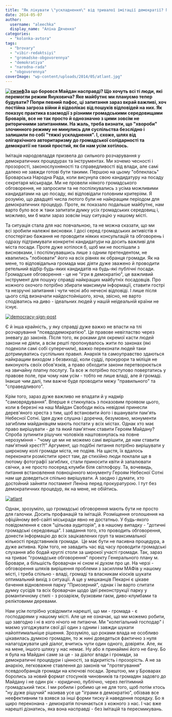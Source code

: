 ```yaml
---
title: "Як лікувати \"ускладнення\" від тривалої імітації демократії? Починати з себе!"
date: 2014-05-07
author: 
  username: "aleechka"
  display_name: "Аліна Дяченко"
categories: 
  - "kolonka-avtora"
tags: 
  - "brovary"
  - "vibir-redaktsiyi"
  - "gromadske-obgovorennya"
  - "demokratiya"
  - "narodna-rada"
  - "obgovorennya"
coverImage: "wp-content/uploads/2014/05/atlant.jpg"
---
```


**[![сизиф](https://mpz.brovary.org/wp-content/uploads/2014/05/sizif.jpg)](https://mpz.brovary.org/wp-content/uploads/2014/05/sizif.jpg)За що боровся Майдан насправді? Що хочуть всі ті люди, які перемогли режим Януковича? Яке майбутнє ми плануємо тепер будувати? Попри певний пафос, ці запитання зараз вкрай важливі, хоч постійна загроза війни й відволікає від пошуків відповідей на них. Як показує практика взаємодії з різними громадськими середовищами Броварів, все не так просто й однозначно з цими зовсім не риторичними запитаннями. На жаль, треба визнати, що "хвороби" злочинного режиму не минулись для суспільства безслідно і залишили по собі "тяжкі ускладнення". І, схоже, шлях від олігархічного авторитаризму до громадської солідарності та демократії не такий простий, як би нам усім хотілось.**

Імітація народовладдя призвела до сильного розчарування у демократичних процедурах та інструментах. Ми хочемо чесності і прозорості, законослухняності та справедливості від влади, але самі далеко не завжди готові бути такими. Першою на цьому "обпеклась" Броварська Народна Рада, коли висунула свою кандидатуру на посаду секретаря міськради. Ми не провели ніякого громадського обговорення, не запросили та не поспілкувались з усіма можливими кандидатами на цю посаду, які відповідали головним критеріям. Я розумію, що двадцяті числа лютого були не найкращим періодом для демократичних процедур. Проте, як показало подальше майбутнє, нам варто було все ж таки запитати думку усіх громадських середовищ і, можливо, ми б мали зараз зовсім іншу ситуацію у нашому місті.

Та ситуація стала для нас повчальною, та не можна сказати, що ми всі зробили належні висновки. І досі серед громадських активістів я спостерігаю бажання не проводити ніяких консультацій та обговорень і одразу підтримувати конкретні кандидатури на досить важливі для міста посади. Проте дуже хотілося б, щоб ми не поспішали з висновками, і поспілкувавшись лише з одним претендентом, не квапились "лобіювати" його на всіх рівнях як обранця громади. Як на мене, то відповідальна громада має діяти дуже зважено й проводити ретельний відбір будь-яких кандидатів на будь-які публічні посади. Громадське обговорення - це не "ігри в демократію", це важливий інструмент для пошуку справді найкращих майбутніх посадовців. Про кожного охочого потрібно збирати максимум інформації, ставити гострі та незручні запитання і чути чесні або нечесні відповіді. І лише після цього слід визначати найдостойнішого, хоча, звісно, не варто сподіватись на диво - ідеальних людей у нашій неідеальній країни не існує.

[![democracy-sign-post](https://mpz.brovary.org/wp-content/uploads/2014/05/democracy-sign-post.jpg)](https://mpz.brovary.org/wp-content/uploads/2014/05/democracy-sign-post.jpg)

Є й інша крайність, у яку справді дуже важко не впасти на тлі розчарування "псевдодемократією". Це правове невігластво через зневагу до законів. Після того, як роками для окремої касти людей закони не діяли, а всім решті пропонувалось жити по законах (які подеколи самі собі суперечили), важко переконати людей таки дотримуватись суспільних правил. Анархія та самоуправство здаються найкращим виходом з безвиході, коли судді, прокурори та міліція не виконують своїх обов'язків, а право обходити закони перетворюється на звичайну платну послугу. Та все ж потрібно поступово повертатись у правове поле, при чому нам усім - тобто не лише владі, але й громаді. Інакше чим далі, тим важче буде проводити межу "правильного" та "справедливого".

Крім того, зараз дуже важливо не впадати й у надмір "самоврядування". Вперше я стикнулась з показовим проявом цього, коли в березні на наш Майдан Свободи якісь невідомі принесли дерев'яного хреста з тим, щоб встановити його і вшанувати пам'ять Небесної Сотні. Ідея дуже слушна і доречна, безумовно, монументи загиблим майданівцям мають постати у всіх містах. Однак хто має право вирішувати - де та який пам'ятник ставити Героям Майдану? Спроба зупинити рішучих чоловіків наштовхнулась на повне нерозуміння - "чому це ми не можемо самі вирішити, де нам ставити пам'ятний хрест?!" Аргумент, що подібні питання потрібно вирішувати у широкому колі громади міста, не подіяв. На щастя, їх вдалось переконати розмістити хрест там, де стихійно люди поклали ще в лютому фотографії загиблих, стали приносити квіти й запалювати свічки, а не просто посеред клумби біля світлофору. Та, вочевидь, питання встановлення повноцінного монументу Героям Небесної Сотні нам ще доведеться спільно вирішувати. А заодно і думати, хто достойний зайняти постамент Леніна перед прокуратурою. І тут без демократичних процедур, як на мене, не обійтись.

[![atlant](https://mpz.brovary.org/wp-content/uploads/2014/05/atlant.jpg)](https://mpz.brovary.org/wp-content/uploads/2014/05/atlant.jpg)

Однак, зрозуміло, що громадські обговорення мають бути не просто для галочки. Досить профанацій та імітацій. Розміщення оголошення на офіційному веб-сайті міськради явно не достатньо. У будь-якого повідомлення є своя "цільова аудиторія", а в нашому випадку - "дотичні громадські середовища". І завдання того, хто проводить обговорення, донести інформацію до всіх зацікавлених груп та максимальної кількості представників громади.  Це має бути не пасивна процедура, а дуже активна. Крім того, не завадить час від часу проводити громадські слухання або бодай круглі столи за широкої участі громади. Так, зараз на триває "громадське обговорення" проекту Генерального плану м. Бровари, а більшість броварчан ні сном ні духом про це. На черзі - обговорення шляхів вирішення проблеми з засиллям МАФів у нашому місті, і треба спільно - владі, громаді та власникам кіосків шукати оптимальний вихід з ситуації. А ще у мешканців Пекарні є цікаве бачення відновлення парку "Приозерний", однак і їм варто спитати думку сусідів та всіх броварчан щодо ідеї реконструкції парку у романтичному стилі - з розарієм, бузковим гаєм, диво-клумбами та реліктовими деревами.

Нам усім потрібно усвідомити нарешті, що ми - громада - є господарями у нашому місті. Але це не означає, що ми можемо робити, що завгодно і ні в кого нічого не питаючи. Ми "колегіальний господар" і маємо узгоджувати свої дії один з одним і завжди шукати найоптимальніше рішення. Зрозуміло, що роками влада не особливо цікавилась думкою громадян, то ж нині доведеться фактично з нуля налагоджувати цей діалог, вчитись чути один одного, довіряти. Але, як на мене, іншого шляху у нас немає. Ну або я принаймні його не бачу. Бо я була на Майдані саме за це - за діалог влади і громади, за демократичні процедури і цінності, за відкритість і прозорість. А не за анархію, легковажне ставлення до законів чи "протягування" псевдообранців громади на ключові посади. Зрештою, ми у Броварах боролись за новий формат стосунків чиновників та громадян задовго до Майдану і не один рік - юридично, публічно, через легітимний громадський тиск. І ми робили і робимо це не для того, щоб потім хтось "ну дуже рішучий" називав усе це "іграми в демократію", обізвав все неефективним та взявся за інші форми тиску й наведення порядку. Бо я щиро переконана - демократія починається з кожного з нас. І час вже нарешті дізнатись, яка вона насправді - без імітацій та пересмикувань.
